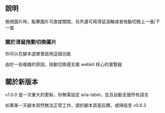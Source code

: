 ## 說明

檢視圖片時，點擊圖片可直接關閉，另外還可用滑鼠滾輪或者拖動切換上一張/下一張

### 關於滑鼠拖動切換圖片

你可以在腳本選單里啟用這個功能

由於一些複雜的原因，拖動切換僅支援 webkit 核心的瀏覽器

## 關於新版本

v1.0.0 是一次重大的更新，你無需設定 aria-label，並且自動支援所有語言

如果某一天腳本突然無法正常工作，請於腳本頁面反饋，或降级至 v0.6.3
